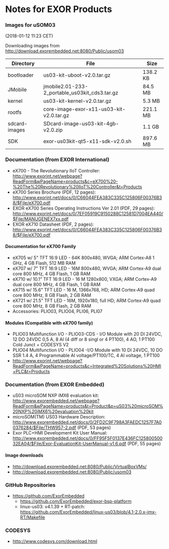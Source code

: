 # Notes for EXOR Products

### Images for uSOM03

(2018-01-12 11:23 CET)

Downloading images from 
http://download.exorembedded.net:8080/Public/usom03

| Directory     | File                                           | Size     |
|---------------|------------------------------------------------|----------|
| bootloader    | us03-kit-uboot-v2.0.tar.gz                     | 138.2 KB |
| JMobile       | jmobile2.01-233-2_portable_us03kit_cds3.tar.gz | 84.5 MB  |
| kernel        | us03-kit-kernel-v2.0.tar.gz                    | 5.3 MB   |
| rootfs        | core-image-exor-x11-us03-kit-v2.0.tar.gz       | 221.1 MB |
| sdcard-images | SDcard-image-us03-kit-4gb-v2.0.zip             | 1.1 GB   |
| SDK           | exor-us03kit-qt5-x11-sdk-v2.0.sh               | 897.6 MB |


### Documentation (from EXOR International)

* eX700 - The Revolutionary IIoT Controller: http://www.exorint.net/webpage?ReadForm&wPageName=products&c=eX700%20-%20The%20Revolutionary%20IIoT%20Controller&t=Products
* eX700 Series Brochure (PDF, 12 pages): http://www.exorint.net/docs/0/C66044FEA383C335C125806F00376B38/$File/eX700.pdf
* EXOR eX700 Series Operating Instructions Ver 2.01 (PDF, 29 pages): http://www.exorint.net/docs/0/7EF05919C9150288C12581D7004EA440/$File/MANUGENEX7xx.pdf
* EXOR eX710 Datasheet (PDF, 2 pages): http://www.exorint.net/docs/0/C66044FEA383C335C125806F00376B38/$File/eX700.pdf

#### Documentation for eX700 Family

- eX705 w/ 5" TFT 16:9 LED - 64K 800x480, WVGA; ARM Cortex-A8 1 GHz, 4 GB Flash, 512 MB RAM
- eX707 w/ 7" TFT 16:9 LED - 16M 800x480, WVGA; ARM Cortex-A9 dual core 800 MHz, 4 GB Flash, 1 GB RAM
- eX710 w/ 10.1" TFT 16:9 LED - 16 M 1280x800, VXGA; ARM Cortex-A9 dual core 800 MHz, 4 GB Flash, 1 GB RAM
- eX715 w/ 15.6" TFT LED - 16 M, 1366x768, HD; ARM Cortex-A9 quad core 800 MHz, 8 GB Flash, 2 GB RAM
- eX721 w/ 21.5" TFT LED - 16M, 1920x180, full HD; ARM Cortex-A9 quad core 800 MHz, 8 GB Flash, 2 GB RAM
- Accessories: PLIO03, PLIO04, PLI06, PLI07

#### Modules (Compatible with eX700 family)

* PLIO03 Multifunction I/O - PLIO03-CDS - I/O Module with 20 DI 24VDC, 12 DO 24VDC 0,5 A, 8 AI (4 diff or 8 singl or 4 PT100), 4 AO, 1 PT100 Cold Junct + CODESYS V2
* PLIO04 Multifunction I/O - PLIO04 -I/O Module with 10 DI 24VDC, 10 DO SSR 1.4 A, 4 Programmable AI voltage/PT100/TC, 4 AI voltage, 1 PT100
* http://www.exorint.net/webpage?ReadForm&wPageName=products&c=Integrated%20Solutions%20HMI+PLC&t=Products

### Documentation (from EXOR Embedded)

* uS03 microSOM NXP iMX6 evaluation kit: http://www.exorembedded.net/webpage?ReadForm&wPageName=products&t=Product&p=uS03%20microSOM%20NXP%20iMX6%20evaluation%20kit
* microSOM(TM) US03 Hardware Description: http://www.exorembedded.net/docs/0/2FD2C9F798A3FAEDC1257F7A00376284/$File/THW957-2.pdf (PDF, 53 pages)
* Exor PLC+HMI Development Kit User Manual: http://www.exorembedded.net/docs/0/FF95F5F0137E436FC12580050032EA04/$File/Exor-EvaluationKit-UserManual-v1.6.pdf (PDF, 55 pages)

#### Image downloads

* http://download.exorembedded.net:8080/Public/VirtualBoxVMs/
* http://download.exorembedded.net:8080/Public/usom03

### GitHub Repositories

* https://github.com/ExorEmbedded
  * https://github.com/ExorEmbedded/exor-bsp-platform
  * linux-us03: v4.1.39 + RT-patch: https://github.com/ExorEmbedded/linux-us03/blob/4.1-2.0.x-imx-RT/Makefile

### CODESYS

* http://www.codesys.com/download.html

<!-- EOF -->
